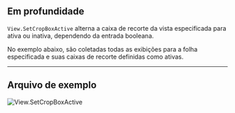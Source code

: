 ## Em profundidade
`View.SetCropBoxActive` alterna a caixa de recorte da vista especificada para ativa ou inativa, dependendo da entrada booleana.

No exemplo abaixo, são coletadas todas as exibições para a folha especificada e suas caixas de recorte definidas como ativas.
___
## Arquivo de exemplo

![View.SetCropBoxActive](./Revit.Elements.Views.View.SetCropBoxActive_img.jpg)
